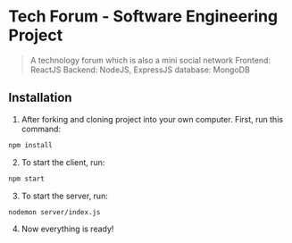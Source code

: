 # Tech Forum - Software Engineering Project

> A technology forum which is also a mini social network
> Frontend: ReactJS
> Backend: NodeJS, ExpressJS
> database: MongoDB

## Installation

1. After forking and cloning project into your own computer. First, run this command:

```sh
npm install
```

2. To start the client, run:

```sh
npm start
```

3. To start the server, run:

```sh
nodemon server/index.js
```

4. Now everything is ready!
